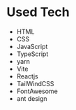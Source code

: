 # Used Tech

- HTML
- CSS
- JavaScript
- TypeScript
- yarn
- Vite
- Reactjs
- TailWindCSS
- FontAwesome
- ant design
